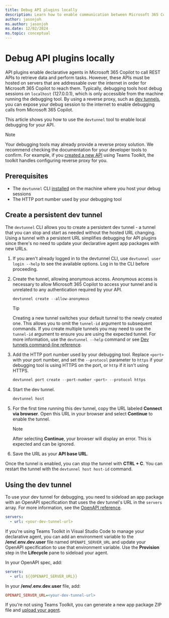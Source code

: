 ```yaml
---
title: Debug API plugins locally
description: Learn how to enable communication between Microsoft 365 Copilot and an API running locally
author: jasonjoh
ms.author: jasonjoh
ms.date: 12/02/2024
ms.topic: conceptual
---
```


# Debug API plugins locally

API plugins enable declarative agents in Microsoft 365 Copilot to call REST APIs to retrieve data and perform tasks. However, these APIs must be hosted on servers that are addressable over the internet in order for Microsoft 365 Copilot to reach them. Typically, debugging tools host debug sessions on `localhost` (127.0.0.1), which is only accessible from the machine running the debugging tool. By using a reverse proxy, such as [dev tunnels](/azure/developer/dev-tunnels/overview), you can expose your debug session to the internet to enable debugging calls from Microsoft 365 Copilot.

This article shows you how to use the `devtunnel` tool to enable local debugging for your API.

> [!NOTE]
> Your debugging tools may already provide a reverse proxy solution. We recommend checking the documentation for your developer tools to confirm. For example, if you [created a new API](build-api-plugins-new-api.md) using Teams Toolkit, the toolkit handles configuring reverse proxy for you.

## Prerequisites

- The `devtunnel` CLI [installed](/azure/developer/dev-tunnels/get-started#install) on the machine where you host your debug sessions
- The HTTP port number used by your debugging tool

## Create a persistent dev tunnel

The `devtunnel` CLI allows you to create a persistent dev tunnel - a tunnel that you can stop and start as needed without the hosted URL changing. Using a tunnel with a persistent URL simplifies debugging for API plugins since there's no need to update your declarative agent app packages with new URLs.

1. If you aren't already logged in to the devtunnel CLI, use `devtunnel user login --help` to see the available options. Log in to the CLI before proceeding.

1. Create the tunnel, allowing anonymous access. Anonymous access is necessary to allow Microsoft 365 Copilot to access your tunnel and is unrelated to any authentication required by your API.

    ```powershell
    devtunnel create --allow-anonymous
    ```

    > [!TIP]
    > Creating a new tunnel switches your default tunnel to the newly created one. This allows you to omit the `tunnel-id` argument to subsequent commands. If you create multiple tunnels you may need to use the `tunnel-id` argument to ensure you are using the expected tunnel. For more information, use the `devtunnel --help` command or see [Dev tunnels command-line reference](/azure/developer/dev-tunnels/cli-commands).

1. Add the HTTP port number used by your debugging tool. Replace `<port>` with your port number, and set the `--protocol` parameter to `https` if your debugging tool is using HTTPS on the port, or `http` if it isn't using HTTPS.

    ```powershell
    devtunnel port create --port-number <port> --protocol https
    ```

1. Start the dev tunnel.

    ```powershell
    devtunnel host
    ```

1. For the first time running this dev tunnel, copy the URL labeled **Connect via browser**. Open this URL in your browser and select **Continue** to enable the tunnel.

    > [!NOTE]
    > After selecting **Continue**, your browser will display an error. This is expected and can be ignored.

1. Save the URL as your **API base URL**.

Once the tunnel is enabled, you can stop the tunnel with **CTRL + C**. You can restart the tunnel with the `devtunnel host host-id` command.

## Using the dev tunnel

To use your dev tunnel for debugging, you need to sideload an app package with an OpenAPI specification that uses the dev tunnel's URL in the `servers` array. For more information, see the [OpenAPI reference](https://spec.openapis.org/oas/v3.1.1.html#server-object).

```yml
servers:
  - url: <your-dev-tunnel-url>
```

If you're using Teams Toolkit in Visual Studio Code to manage your declarative agent, you can add an environment variable to the **/env/.env.dev.user** file named `OPENAPI_SERVER_URL` and update your OpenAPI specification to use that environment variable. Use the **Provision** step in the **Lifecycle** pane to sideload your agent.

In your OpenAPI spec, add:

```yml
servers:
  - url: ${{OPENAPI_SERVER_URL}}
```

In your **/env/.env.dev.user** file, add:

```ini
OPENAPI_SERVER_URL=<your-dev-tunnel-url>
```

If you're not using Teams Toolkit, you can generate a new app package ZIP file and [upload your agent](/microsoftteams/platform/concepts/deploy-and-publish/apps-upload).
